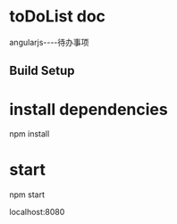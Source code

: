 # toDoList doc
angularjs----待办事项

## Build Setup

# install dependencies
npm install

# start
npm start

localhost:8080



